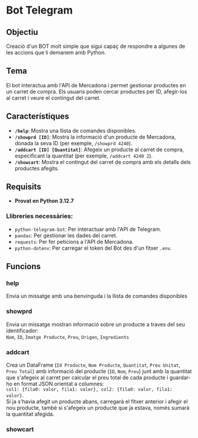 # Bot Telegram

## Objectiu
Creació d'un BOT molt simple que sigui capaç de respondre a algunes de les accions que li demanem amb Python.

## Tema
El bot interactua amb l'API de Mercadona i permet gestionar productes en un carret de compra. Els usuaris poden cercar productes per ID, afegir-los al carret i veure el contingut del carret.

## Característiques

- **`/help`**: Mostra una llista de comandes disponibles.
- **`/showprd [ID]`**: Mostra la informació d'un producte de Mercadona, donada la seva ID (per exemple, `/showprd 4240`).
- **`/addcart [ID] [Quantitat]`**: Afegeix un producte al carret de compra, especificant la quantitat (per exemple, `/addcart 4240 2`).
- **`/showcart`**: Mostra el contingut del carret de compra amb els detalls dels productes afegits.

## Requisits

- **Provat en Python 3.12.7**
  
### Llibreries necessàries:

- `python-telegram-bot`: Per interactuar amb l'API de Telegram.
- `pandas`: Per gestionar les dades del carret.
- `requests`: Per fer peticions a l'API de Mercadona.
- `python-dotenv`: Per carregar el token del Bot des d'un fitxer `.env`.

## Funcions

### help
Envia un missatge amb una benvinguda i la llista de comandes disponibles 

### showprd
Envia un missatge mostran informació sobre un producte a traves del seu identificador:  
`Nom`, `ID`, `Imatge Producte`, `Preu`, `Origen`, `Ingredients`

### addcart
Crea un DataFrame (`Id Producte`, `Nom Producte`, `Quantitat`, `Preu Unitat`, `Preu Total`) amb informació del producte (`ID`, `Nom`, `Preu`) junt amb la quantitat que s'afegeix
al carret per calcular el preu total de cada producte i guardar-ho en format JSON orientat a columnes:  
`col1: {fila0: valor, fila1: valor}, col2: {fila0: valor, fila1: valor}`.  
Si ja s'havia afegit un producte abans, carregarà el fitxer anterior i afegir el nou producte, també si s'afegeix un producte que ja estava, només sumarà la quantitat afegida.

### showcart

